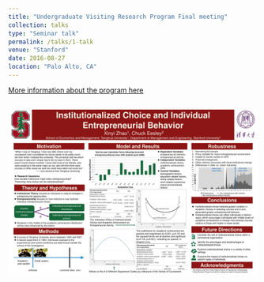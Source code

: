 ```yaml
---
title: "Undergraduate Visiting Research Program Final meeting"
collection: talks
type: "Seminar talk"
permalink: /talks/1-talk
venue: "Stanford"
date: 2016-08-27
location: "Palo Alto, CA"
---
```


[More information about the program here](https://engineering.stanford.edu/students-academics/programs/global-engineering-programs/chinese-ugvr-participants)

<br/><img src='/files/Poster_Xinyi.pdf'>
